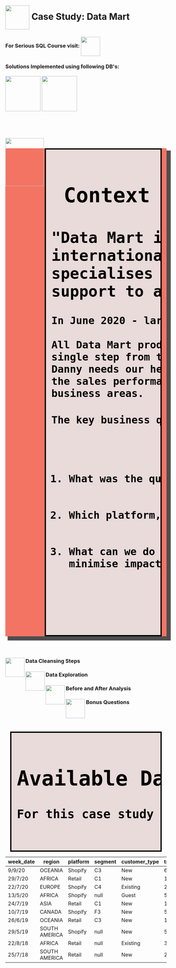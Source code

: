 <br></br>
<h1 align = "left" style="list-style: none;"><img width = "75" height = "75" align = "center" src = https://github.com/user-attachments/assets/b74f8efd-c35a-4512-8fc8-16fba8d6c05b> Case Study: Data Mart</h1>
<h3 align = "left">For Serious SQL Course visit:  <a href = "https://www.datawithdanny.com/courses/serious-sql"><img width = 60 height = 60 align = "center" src = https://github.com/user-attachments/assets/6c37b5cc-b73b-4a3f-8227-adc5bbf43e5d></a></h3>
<h3 align = "left">Solutions Implemented using following DB's:  
<br><br>
<a href = "https://github.com/itsmeyogesh22/8-Weeks-SQL-Challenge/tree/d1a4cbbddca0dfb5d4b742846d6f331206d26bd0/Case%20Study%20%235%20-%20Data%20Mart/PostgreSQL%20Implementation"><img width = 110 height = 110 align = "center" src = "https://github.com/user-attachments/assets/707ade4e-37a6-4c6f-a9d3-25ee6e6153f1"></a> <a href = "https://github.com/itsmeyogesh22/8-Weeks-SQL-Challenge/tree/d1a4cbbddca0dfb5d4b742846d6f331206d26bd0/Case%20Study%20%235%20-%20Data%20Mart/SQL%20Server%20Implementation"><img width = 110 height = 110 align = "center" src = "https://github.com/user-attachments/assets/04fcb916-7003-4eb5-8403-63cec20ce761"></a></h3>
</h3>
<br></br>
<br></br>
<img src= "https://github.com/user-attachments/assets/2101e8a0-ad0b-43f5-addc-f3c679369e94" height = 150 width="120" align = "left" >  <div id="box-shadow-object"  
     align="left"
     style="
            webkit-box-shadow: 10px 10px 0px 0px rgba(0,0,0,0.52);
            moz-box-shadow: 10px 10px 0px 0px rgba(0,0,0,0.52);
            box-shadow: rgba(0, 0, 0, 0.69) 10px 10px 0px 3px; 
            background-color: rgb(243, 116, 99);">
<div id="box-shadow-panel">
    <pre align = "left" class = 'w-para' 
       style = "
                font-family: Consolas,monaco,monospace; 
                padding: 16px 17px;
                border: 4px solid #000;
                background-color: rgb(232, 219, 217);
                color: #000;
                font-size: 2rem;
                font-weight: 60;
                margin-left: 15px;
                margin-right: 15px;
                margin-bottom: 10px; 
               ">
<h1 align = "left" style="list-style: none;"> Context</h1><h2>"Data Mart is Danny’s latest venture and after running 
international operations for his online supermarket that 
specialises in fresh produce - Danny is asking for our 
support to analyse his sales performance."<br></h2><h4>In June 2020 - large scale supply changes were made at Data Mart.<br>
All Data Mart products now use sustainable packaging methods in every 
single step from the farm all the way to the customer.
Danny needs our help to quantify the impact of this change on 
the sales performance for Data Mart and it’s separate 
business areas.</h4><h4>The key business questions Danny wants us to help answer are described below:<br>
<ol>
  <li>What was the quantifiable impact of the changes introduced in June 2020?</li>
  <li>Which platform, region, segment and customer types were the most impacted by this change?</li>
  <li>What can we do about future introduction of similar sustainability updates to the business to 
minimise impact on sales?</li>
</ol>
</h4>
</pre>
</div>
</div>
<br></br>
<p align = "right">
<h3>
<a href = "https://github.com/itsmeyogesh22/8-Weeks-SQL-Challenge/blob/d1a4cbbddca0dfb5d4b742846d6f331206d26bd0/Case%20Study%20%235%20-%20Data%20Mart/PostgreSQL%20Implementation/data_cleansing_steps.sql"><img width = 60 height = 60 align = "left" src ="https://github.com/user-attachments/assets/45be6f00-349b-4690-a696-babcb9fe7e33"></a>  Data Cleansing Steps</h3>
</h3>
</p>

<p align = "right">
<h3>
<a href = "https://github.com/itsmeyogesh22/8-Weeks-SQL-Challenge/blob/d1a4cbbddca0dfb5d4b742846d6f331206d26bd0/Case%20Study%20%235%20-%20Data%20Mart/PostgreSQL%20Implementation/data_exploration.sql"><img width = 60 height = 60 align = "left" src ="https://github.com/user-attachments/assets/cb97005b-8cca-47e5-8232-d9501509891e"></a> Data Exploration</h3>
</h3>
</p>

<p align = "right">
<h3>
<a href = "https://github.com/itsmeyogesh22/8-Weeks-SQL-Challenge/blob/d1a4cbbddca0dfb5d4b742846d6f331206d26bd0/Case%20Study%20%235%20-%20Data%20Mart/PostgreSQL%20Implementation/before_and_after_analysis.sql"><img width = 60 height = 60 align = "left" src ="https://github.com/user-attachments/assets/5fc2382e-695b-4823-8bfa-f8e0825cc513"></a> Before and After Analysis</h3>
</h3>
</p>

<p align = "right">
<h3>
<a href = "https://github.com/itsmeyogesh22/8-Weeks-SQL-Challenge/blob/d1a4cbbddca0dfb5d4b742846d6f331206d26bd0/Case%20Study%20%235%20-%20Data%20Mart/PostgreSQL%20Implementation/bonus_question.sql"><img width = 60 height = 60 align = "left" src ="https://github.com/user-attachments/assets/e08703f9-75c6-4fd5-b012-ac3c6038916f"></a> Bonus Questions
</h3>
</p>
<br></br>

<div id="box-shadow-panel">
    <pre align = "left" class = 'w-para' 
       style = "
                font-family: Consolas,monaco,monospace; 
                padding: 16px 17px;
                border: 4px solid #000;
                background-color: rgb(232, 219, 217);
                color: #000;
                font-size: 2rem;
                font-weight: 60;
                margin-left: 15px;
                margin-right: 15px;
                margin-bottom: 10px; 
               ">
<h1 align = "left" style="list-style: none;">Available Data</h1><h3>For this case study there is only a single table: data_mart.weekly_sales
</h3>
</pre>
     
| week_date | region        | platform | segment | customer_type | transactions | sales      |
|-----------|---------------|----------|---------|---------------|--------------|------------|
| 9/9/20    | OCEANIA       | Shopify  | C3      | New           | 610          | 110033.89  |
| 29/7/20   | AFRICA        | Retail   | C1      | New           | 110692       | 3053771.19 |
| 22/7/20   | EUROPE        | Shopify  | C4      | Existing      | 24           | 8101.54    |
| 13/5/20   | AFRICA        | Shopify  | null    | Guest         | 5287         | 1003301.37 |
| 24/7/19   | ASIA          | Retail   | C1      | New           | 127342       | 3151780.41 |
| 10/7/19   | CANADA        | Shopify  | F3      | New           | 51           | 8844.93    |
| 26/6/19   | OCEANIA       | Retail   | C3      | New           | 152921       | 5551385.36 |
| 29/5/19   | SOUTH AMERICA | Shopify  | null    | New           | 53           | 10056.2    |
| 22/8/18   | AFRICA        | Retail   | null    | Existing      | 31721        | 1718863.58 |
| 25/7/18   | SOUTH AMERICA | Retail   | null    | New           | 2136         | 81757.91   |
</div>
</div>
<br></br>
